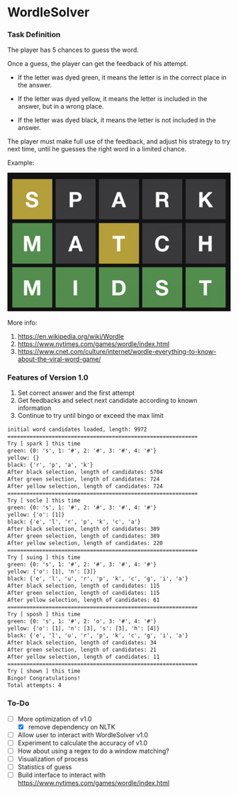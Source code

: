 # WordleSolver

### Task Definition
The player has 5 chances to guess the word.

Once a guess, the player can get the feedback of his attempt.

- If the letter was dyed green, it means the letter is in the correct place in the answer.

- If the letter was dyed yellow, it means the letter is included in the answer, but in a wrong place.

- If the letter was dyed black, it means the letter is not included in the answer.

The player must make full use of the feedback, and adjust his strategy to try next time, 
until he guesses the right word in a limited chance.

Example:

![avatar](/Resource/fig/README/wordle_example.png)

More info:

1. https://en.wikipedia.org/wiki/Wordle
2. https://www.nytimes.com/games/wordle/index.html
3. https://www.cnet.com/culture/internet/wordle-everything-to-know-about-the-viral-word-game/

### Features of Version 1.0

1. Set correct answer and the first attempt
2. Get feedbacks and select next candidate according to known information
3. Continue to try until bingo or exceed the max limit

```text
initial word candidates loaded, length: 9972
============================================================
Try [ spark ] this time
green: {0: 's', 1: '#', 2: '#', 3: '#', 4: '#'}
yellow: {}
black: {'r', 'p', 'a', 'k'}
After black selection, length of candidates: 5704
After green selection, length of candidates: 724
After yellow selection, length of candidates: 724
============================================================
Try [ socle ] this time
green: {0: 's', 1: '#', 2: '#', 3: '#', 4: '#'}
yellow: {'o': [1]}
black: {'e', 'l', 'r', 'p', 'k', 'c', 'a'}
After black selection, length of candidates: 389
After green selection, length of candidates: 389
After yellow selection, length of candidates: 220
============================================================
Try [ suing ] this time
green: {0: 's', 1: '#', 2: '#', 3: '#', 4: '#'}
yellow: {'o': [1], 'n': [3]}
black: {'e', 'l', 'u', 'r', 'p', 'k', 'c', 'g', 'i', 'a'}
After black selection, length of candidates: 115
After green selection, length of candidates: 115
After yellow selection, length of candidates: 61
============================================================
Try [ sposh ] this time
green: {0: 's', 1: '#', 2: 'o', 3: '#', 4: '#'}
yellow: {'o': [1], 'n': [3], 's': [3], 'h': [4]}
black: {'e', 'l', 'u', 'r', 'p', 'k', 'c', 'g', 'i', 'a'}
After black selection, length of candidates: 34
After green selection, length of candidates: 21
After yellow selection, length of candidates: 11
============================================================
Try [ shown ] this time
Bingo! Congratulations!
Total attempts: 4
```

### To-Do

- [ ] More optimization of v1.0
  - [x] remove dependency on NLTK
- [ ] Allow user to interact with WordleSolver v1.0
- [ ] Experiment to calculate the accuracy of v1.0
- [ ] How about using a regex to do a window matching?
- [ ] Visualization of process
- [ ] Statistics of guess
- [ ] Build interface to interact with https://www.nytimes.com/games/wordle/index.html
